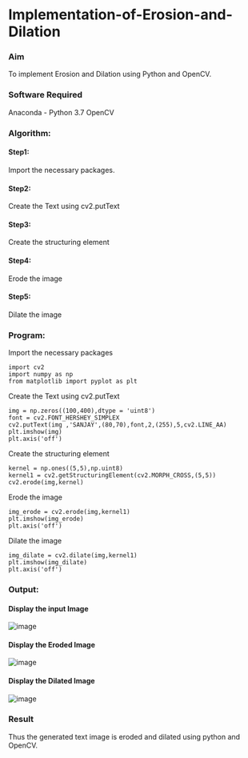# Implementation-of-Erosion-and-Dilation
### Aim
To implement Erosion and Dilation using Python and OpenCV.

### Software Required
Anaconda - Python 3.7
OpenCV

### Algorithm:
#### Step1:
Import the necessary packages.
#### Step2:
Create the Text using cv2.putText
#### Step3:
Create the structuring element
#### Step4:
Erode the image
#### Step5:
Dilate the image

### Program:
Import the necessary packages
```
import cv2
import numpy as np
from matplotlib import pyplot as plt
```
Create the Text using cv2.putText
```
img = np.zeros((100,400),dtype = 'uint8')
font = cv2.FONT_HERSHEY_SIMPLEX
cv2.putText(img ,'SANJAY',(80,70),font,2,(255),5,cv2.LINE_AA)
plt.imshow(img)
plt.axis('off')
```
Create the structuring element
```
kernel = np.ones((5,5),np.uint8)
kernel1 = cv2.getStructuringElement(cv2.MORPH_CROSS,(5,5))
cv2.erode(img,kernel)
```
Erode the image
```
img_erode = cv2.erode(img,kernel1)
plt.imshow(img_erode)
plt.axis('off')
```
Dilate the image
```
img_dilate = cv2.dilate(img,kernel1)
plt.imshow(img_dilate)
plt.axis('off')
```

### Output:
#### Display the input Image
![image](https://github.com/user-attachments/assets/c60bd5aa-9b59-4ec8-bd3e-b5792528a325)
#### Display the Eroded Image
![image](https://github.com/user-attachments/assets/19fbd2d0-f03e-449d-ac9d-c7260ef807c8)

#### Display the Dilated Image
![image](https://github.com/user-attachments/assets/23084b5b-06ee-4c28-b1a5-2bce642e423d)

### Result
Thus the generated text image is eroded and dilated using python and OpenCV.
